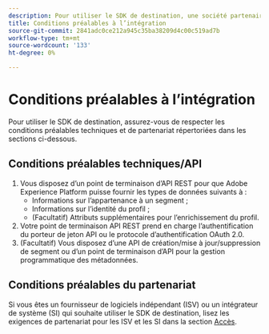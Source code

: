 ```yaml
---
description: Pour utiliser le SDK de destination, une société partenaire doit remplir les conditions préalables répertoriées dans ce document.
title: Conditions préalables à l’intégration
source-git-commit: 2841adc0ce212a945c35ba38209d4c00c519ad7b
workflow-type: tm+mt
source-wordcount: '133'
ht-degree: 0%

---
```


# Conditions préalables à l’intégration

Pour utiliser le SDK de destination, assurez-vous de respecter les conditions préalables techniques et de partenariat répertoriées dans les sections ci-dessous.

## Conditions préalables techniques/API

1. Vous disposez d’un point de terminaison d’API REST pour que Adobe Experience Platform puisse fournir les types de données suivants à :
   * Informations sur l’appartenance à un segment ;
   * Informations sur l’identité du profil ;
   * (Facultatif) Attributs supplémentaires pour l’enrichissement du profil.
2. Votre point de terminaison API REST prend en charge l’authentification du porteur de jeton API ou le protocole d’authentification OAuth 2.0.
3. (Facultatif) Vous disposez d’une API de création/mise à jour/suppression de segment ou d’un point de terminaison d’API pour la gestion programmatique des métadonnées.

## Conditions préalables du partenariat

Si vous êtes un fournisseur de logiciels indépendant (ISV) ou un intégrateur de système (SI) qui souhaite utiliser le SDK de destination, lisez les exigences de partenariat pour les ISV et les SI dans la section [Accès](./overview.md#get-access).
